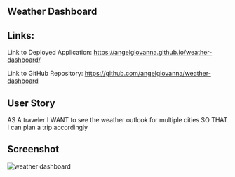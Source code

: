 ## Weather Dashboard

## Links:
Link to Deployed Application: https://angelgiovanna.github.io/weather-dashboard/

Link to GitHub Repository: https://github.com/angelgiovanna/weather-dashboard

## User Story
AS A traveler
I WANT to see the weather outlook for multiple cities
SO THAT I can plan a trip accordingly

## Screenshot 
![weather dashboard](https://user-images.githubusercontent.com/96391351/159338815-50d80ac2-98cc-4f27-856f-ca36c6bcda38.png)
